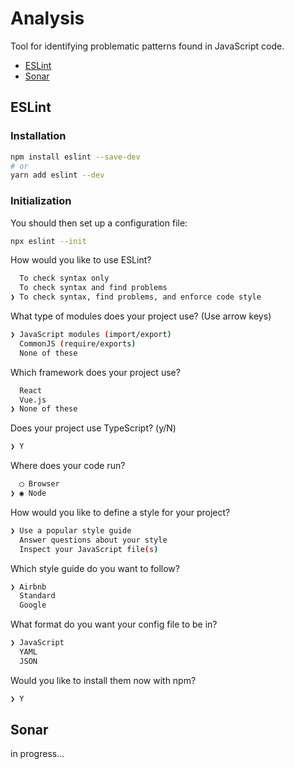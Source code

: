 # Analysis

Tool for identifying problematic patterns found in JavaScript code.

- [ESLint](https://eslint.org/)
- [Sonar](https://www.sonarlint.org/)

## ESLint

### Installation

```bash
npm install eslint --save-dev
# or
yarn add eslint --dev
```

### Initialization

You should then set up a configuration file:

```bash
npx eslint --init
```

How would you like to use ESLint?

```bash
  To check syntax only
  To check syntax and find problems
❯ To check syntax, find problems, and enforce code style
```

What type of modules does your project use? (Use arrow keys)

```bash
❯ JavaScript modules (import/export)
  CommonJS (require/exports)
  None of these
```

Which framework does your project use?

```bash
  React
  Vue.js
❯ None of these
```

Does your project use TypeScript? (y/N)

``` bash
❯ Y
```

Where does your code run?

```bash
  ◯ Browser
❯ ◉ Node
```

How would you like to define a style for your project?

```bash
❯ Use a popular style guide
  Answer questions about your style
  Inspect your JavaScript file(s)
```

Which style guide do you want to follow?

```bash
❯ Airbnb
  Standard
  Google
```

What format do you want your config file to be in?

```bash
❯ JavaScript
  YAML
  JSON
```

Would you like to install them now with npm?

```bash
❯ Y
```

## Sonar

   in progress...
